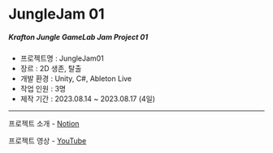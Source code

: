 # JungleJam 01  
##### Krafton Jungle GameLab Jam Project 01  
   
- 프로젝트명 : JungleJam01
- 장르 : 2D 생존, 탈출
- 개발 환경 : Unity, C#, Ableton Live  
- 작업 인원 : 3명
- 제작 기간 : 2023.08.14 ~ 2023.08.17 (4일)

---
프로젝트 소개 - [Notion](https://www.notion.so/megans0und/W1_-dccaaad5770647339805da16344031b0)  

프로젝트 영상 - [YouTube]()
